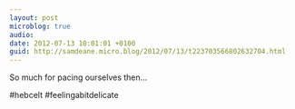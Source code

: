 ```yaml
---
layout: post
microblog: true
audio: 
date: 2012-07-13 10:01:01 +0100
guid: http://samdeane.micro.blog/2012/07/13/t223703566802632704.html
---
```

So much for pacing ourselves then...

#hebcelt
#feelingabitdelicate
